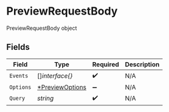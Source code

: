 # PreviewRequestBody

PreviewRequestBody object


## Fields

| Field                                                    | Type                                                     | Required                                                 | Description                                              |
| -------------------------------------------------------- | -------------------------------------------------------- | -------------------------------------------------------- | -------------------------------------------------------- |
| `Events`                                                 | []*interface{}*                                          | :heavy_check_mark:                                       | N/A                                                      |
| `Options`                                                | [*PreviewOptions](../../models/shared/previewoptions.md) | :heavy_minus_sign:                                       | N/A                                                      |
| `Query`                                                  | *string*                                                 | :heavy_check_mark:                                       | N/A                                                      |